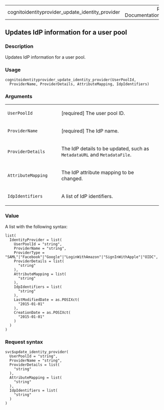 <table style="width: 100%;">
<tbody>
<tr class="odd">
<td>cognitoidentityprovider_update_identity_provider</td>
<td style="text-align: right;">R Documentation</td>
</tr>
</tbody>
</table>

## Updates IdP information for a user pool

### Description

Updates IdP information for a user pool.

### Usage

    cognitoidentityprovider_update_identity_provider(UserPoolId,
      ProviderName, ProviderDetails, AttributeMapping, IdpIdentifiers)

### Arguments

<table>
<colgroup>
<col style="width: 35%" />
<col style="width: 65%" />
</colgroup>
<tbody>
<tr class="odd">
<td><code
id="cognitoidentityprovider_update_identity_provider_:_UserPoolId">UserPoolId</code></td>
<td><p>[required] The user pool ID.</p></td>
</tr>
<tr class="even">
<td><code
id="cognitoidentityprovider_update_identity_provider_:_ProviderName">ProviderName</code></td>
<td><p>[required] The IdP name.</p></td>
</tr>
<tr class="odd">
<td><code
id="cognitoidentityprovider_update_identity_provider_:_ProviderDetails">ProviderDetails</code></td>
<td><p>The IdP details to be updated, such as <code>MetadataURL</code>
and <code>MetadataFile</code>.</p></td>
</tr>
<tr class="even">
<td><code
id="cognitoidentityprovider_update_identity_provider_:_AttributeMapping">AttributeMapping</code></td>
<td><p>The IdP attribute mapping to be changed.</p></td>
</tr>
<tr class="odd">
<td><code
id="cognitoidentityprovider_update_identity_provider_:_IdpIdentifiers">IdpIdentifiers</code></td>
<td><p>A list of IdP identifiers.</p></td>
</tr>
</tbody>
</table>

### Value

A list with the following syntax:

    list(
      IdentityProvider = list(
        UserPoolId = "string",
        ProviderName = "string",
        ProviderType = "SAML"|"Facebook"|"Google"|"LoginWithAmazon"|"SignInWithApple"|"OIDC",
        ProviderDetails = list(
          "string"
        ),
        AttributeMapping = list(
          "string"
        ),
        IdpIdentifiers = list(
          "string"
        ),
        LastModifiedDate = as.POSIXct(
          "2015-01-01"
        ),
        CreationDate = as.POSIXct(
          "2015-01-01"
        )
      )
    )

### Request syntax

    svc$update_identity_provider(
      UserPoolId = "string",
      ProviderName = "string",
      ProviderDetails = list(
        "string"
      ),
      AttributeMapping = list(
        "string"
      ),
      IdpIdentifiers = list(
        "string"
      )
    )
